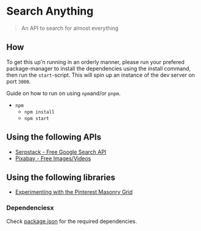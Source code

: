 # Search Anything

> An API to search for almost everything

## How

To get this up'n running in an orderly manner, please run your prefered package-manager to install the dependencies using the install command, then run the `start`-script. This will spin up an instance of the dev server on port `3000`.

Guide on how to run on using `npm`and/or `pnpm`.

- `npm`
  - `npm install`
  - `npm start`

## Using the following APIs

- [Serpstack - Free Google Search API](https://serpstack.com/)
- [Pixabay - Free Images/Videos](https://pixabay.com/)

## Using the following libraries

- [Experimenting with the Pinterest Masonry Grid](https://www.npmjs.com/package/react-masonry-css)

### Dependenciesx

Check [package.json](package.json) for the required dependencies.
